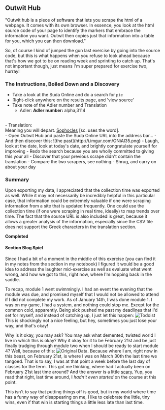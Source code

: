 ## Outwit Hub

"Outwit hub is a piece of software that lets you scrape the html of a webpage. It comes with its own browser. In essence, you look at the html source code of your page to identify the markers that embrace the information you want. Outwit then copies just that information into a table for you, which you can then download."

So, of course I kind of jumped the gun last exercise by going into the source code, but this is what happens when you refuse to look ahead because that's how we got to be on reading week and sprinting to catch up. That's not important though, just means I'm super prepared for exercise two, hurray! 

### The Instructions, Boiled Down and a Discovery
- Take a look at the Suda Online and do a search for `pie`
- Right-click anywhere on the results page, and 'view source'
- Take note of the Adler number and Translation
	- Adler: <strong>Adler number: </strong>alpha,3114
<br/>
	- Translation: <div class="translation">Meaning you will depart. <a href="http://www.stoa.org/finder/showlinks?kws=Sophocles">Sophocles</a> [sc. uses the word].</div>
- Open Outwit Hub and paste the Suda Online URL into the address bar...
- And then discover this: ![the past](http://i.imgur.com/ONiAI35.png)
- Laugh, look at the date, look at today's date, and brightly congratulate yourself for improving 
- Redo the search because you are wholly committed to giving this your all
- Discover that your previous scrape didn't contain the translation
- Compare the two scrapers, see nothing
- Shrug, and carry on about your day

### Summary

Upon exporting my data, I appreciated that the collection time was exported as well. While it may not necessarily be incredibly helpful in this particular case, that information could be extremely valuable if one were scraping information from a site that is updated frequently. One could use the collection time (if one were scraping in real time, ideally) to map trends over time. The fact that the source URL is also included is great, because it allows a greater analysis of the information, especially since the CSV file does not support the Greek characters in the translation section.

**Completed**

#### Section Blog Spiel

Since I had a bit of a moment in the middle of this exercise (you can find it in my notes from the section in my notebook) I figured it would be a good idea to address the laughter mid-exercise as well as evaluate what went wrong, and how we got to this, right now, where I'm hopping back in the saddle. 

To recap, module 1 went swimmingly. I had an event the evening that the module was due, and promised myself that I would not be allowed to attend if I did not complete my work. As of January 14th, I was done module 1. I was on my game, I had a system, and nothing could stop me. Except for the common cold, apparently. Being sick pushed me past my deadlines that I'd set for myself, and instead of catching up, I just let this happen: ![Todoist](http://i.imgur.com/0wXPKZk.jpg?1)This is shockingly not a nice feeling, but hey, sometimes you just lose your way, and that's okay! 

Why is it okay, you may ask? You may ask what demented, twisted world I live in which this is okay? Why it okay for it to be February 21st and be just finally trudging through module two when I should be ready to start module 4? Well, because of this: ![Original Data](http://i.imgur.com/16Dw2N3.png). Because where I am, right now in this beast, on February 21st, is where I was on March 30th the last time we tangoed. That is to say, I was at that point a week before the last day of classes for the term. This got me thinking, where had I actually been on February 21st last time around? And the answer is a little [scary.](https://complexbydegree.wordpress.com/2015/02/21/in-which-we-begin-a-month-and-a-half-late/) Yup, you read that right, last time around, I *hadn't even started* on the course at this point. 

This isn't to say that putting things off is good, but in my world where time has a funny way of disappearing on me, I like to celebrate the little, tiny wins, even if that win is starting things a little less late than last time. 
